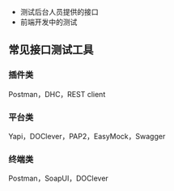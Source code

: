 
* 测试后台人员提供的接口
* 前端开发中的测试

## 常见接口测试工具
### 插件类
Postman，DHC，REST client
### 平台类
Yapi，DOClever，PAP2，EasyMock，Swagger
### 终端类
Postman，SoapUI，DOClever